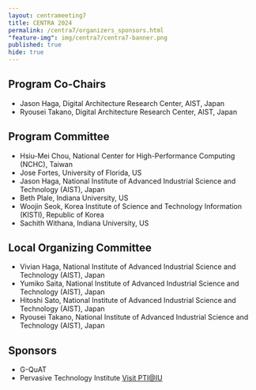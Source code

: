 ```yaml
---
layout: centrameeting7
title: CENTRA 2024
permalink: /centra7/organizers_sponsors.html
"feature-img": img/centra7/centra7-banner.png
published: true
hide: true
---
```


## Program Co-Chairs
- Jason Haga, Digital Architecture Research Center, AIST, Japan
- Ryousei Takano, Digital Architecture Research Center, AIST, Japan

## Program Committee
- Hsiu-Mei Chou, National Center for High-Performance Computing (NCHC), Taiwan
- Jose Fortes, University of Florida, US
- Jason Haga, National Institute of Advanced Industrial Science and Technology (AIST), Japan
- Beth Plale, Indiana University, US
- Woojin Seok, Korea Institute of Science and Technology Information (KISTI), Republic of Korea
- Sachith Withana, Indiana University, US

## Local Organizing Committee
-	Vivian Haga, National Institute of Advanced Industrial Science and Technology (AIST), Japan
-	Yumiko Saita, National Institute of Advanced Industrial Science and Technology (AIST), Japan
-	Hitoshi Sato, National Institute of Advanced Industrial Science and Technology (AIST), Japan
-	Ryousei Takano, National Institute of Advanced Industrial Science and Technology (AIST), Japan
  
## Sponsors
-	G-QuAT
-	Pervasive Technology Institute [Visit PTI@IU](https://pti.iu.edu)

<!--## Contact-->
